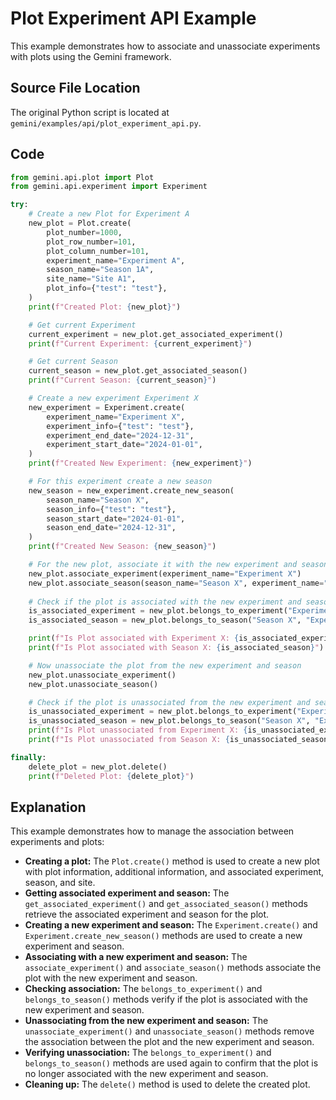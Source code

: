 # Plot Experiment API Example

This example demonstrates how to associate and unassociate experiments with plots using the Gemini framework.

## Source File Location

The original Python script is located at `gemini/examples/api/plot_experiment_api.py`.

## Code

```python
from gemini.api.plot import Plot
from gemini.api.experiment import Experiment

try:
    # Create a new Plot for Experiment A
    new_plot = Plot.create(
        plot_number=1000,
        plot_row_number=101,
        plot_column_number=101,
        experiment_name="Experiment A",
        season_name="Season 1A",
        site_name="Site A1",
        plot_info={"test": "test"},
    )
    print(f"Created Plot: {new_plot}")

    # Get current Experiment
    current_experiment = new_plot.get_associated_experiment()
    print(f"Current Experiment: {current_experiment}")

    # Get current Season
    current_season = new_plot.get_associated_season()
    print(f"Current Season: {current_season}")

    # Create a new experiment Experiment X
    new_experiment = Experiment.create(
        experiment_name="Experiment X",
        experiment_info={"test": "test"},
        experiment_end_date="2024-12-31",
        experiment_start_date="2024-01-01",
    )
    print(f"Created New Experiment: {new_experiment}")

    # For this experiment create a new season
    new_season = new_experiment.create_new_season(
        season_name="Season X",
        season_info={"test": "test"},
        season_start_date="2024-01-01",
        season_end_date="2024-12-31",
    )
    print(f"Created New Season: {new_season}")

    # For the new plot, associate it with the new experiment and season
    new_plot.associate_experiment(experiment_name="Experiment X")
    new_plot.associate_season(season_name="Season X", experiment_name="Experiment X")
    
    # Check if the plot is associated with the new experiment and season
    is_associated_experiment = new_plot.belongs_to_experiment("Experiment X")
    is_associated_season = new_plot.belongs_to_season("Season X", "Experiment X")

    print(f"Is Plot associated with Experiment X: {is_associated_experiment}")
    print(f"Is Plot associated with Season X: {is_associated_season}")

    # Now unassociate the plot from the new experiment and season
    new_plot.unassociate_experiment()
    new_plot.unassociate_season()

    # Check if the plot is unassociated from the new experiment and season
    is_unassociated_experiment = new_plot.belongs_to_experiment("Experiment X")
    is_unassociated_season = new_plot.belongs_to_season("Season X", "Experiment X")
    print(f"Is Plot unassociated from Experiment X: {is_unassociated_experiment}")
    print(f"Is Plot unassociated from Season X: {is_unassociated_season}")

finally:
    delete_plot = new_plot.delete()
    print(f"Deleted Plot: {delete_plot}")
```

## Explanation

This example demonstrates how to manage the association between experiments and plots:

*   **Creating a plot:** The `Plot.create()` method is used to create a new plot with plot information, additional information, and associated experiment, season, and site.
*   **Getting associated experiment and season:** The `get_associated_experiment()` and `get_associated_season()` methods retrieve the associated experiment and season for the plot.
*   **Creating a new experiment and season:** The `Experiment.create()` and `Experiment.create_new_season()` methods are used to create a new experiment and season.
*   **Associating with a new experiment and season:** The `associate_experiment()` and `associate_season()` methods associate the plot with the new experiment and season.
*   **Checking association:** The `belongs_to_experiment()` and `belongs_to_season()` methods verify if the plot is associated with the new experiment and season.
*   **Unassociating from the new experiment and season:** The `unassociate_experiment()` and `unassociate_season()` methods remove the association between the plot and the new experiment and season.
*   **Verifying unassociation:** The `belongs_to_experiment()` and `belongs_to_season()` methods are used again to confirm that the plot is no longer associated with the new experiment and season.
*   **Cleaning up:** The `delete()` method is used to delete the created plot.

